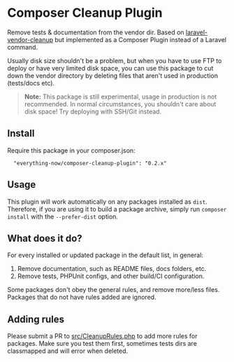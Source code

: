 Composer Cleanup Plugin
=======================

Remove tests & documentation from the vendor dir. Based on [laravel-vendor-cleanup](https://github.com/barryvdh/laravel-vendor-cleanup) but implemented as a Composer Plugin instead of a Laravel command.

Usually disk size shouldn't be a problem, but when you have to use FTP to deploy or have very limited disk space,
you can use this package to cut down the vendor directory by deleting files that aren't used in production (tests/docs etc).

> **Note:** This package is still experimental, usage in production is not recommended.
> In normal circumstances, you shouldn't care about disk space! Try deploying with SSH/Git instead.

## Install

Require this package in your composer.json:

      "everything-now/composer-cleanup-plugin": "0.2.x"
      
## Usage

This plugin will work automatically on any packages installed as `dist`. Therefore, if you are using it to build a package archive, simply run `composer install` with the `--prefer-dist` option.

## What does it do?

For every installed or updated package in the default list, in general:

1. Remove documentation, such as README files, docs folders, etc.
2. Remove tests, PHPUnit configs, and other build/CI configuration.

Some packages don't obey the general rules, and remove more/less files. Packages that do not have
rules added are ignored.

## Adding rules

Please submit a PR to [src/CleanupRules.php] to add more rules for packages.
Make sure you test them first, sometimes tests dirs are classmapped and will error when deleted.

[src/CleanupRules.php]:                               ./src/CleanupRules.php
